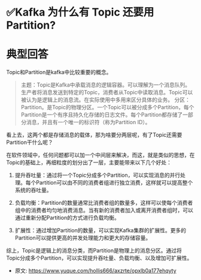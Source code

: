 # ✅Kafka 为什么有 Topic 还要用 Partition?
<!--page header-->

<a name="Bh4V8"></a>
# 典型回答

Topic和Partition是kafka中比较重要的概念。

> 主题：Topic是Kafka中承载消息的逻辑容器。可以理解为一个消息队列。生产者将消息发送到特定的Topic，消费者从Topic中读取消息。Topic可以被认为是逻辑上的消息流。在实际使用中多用来区分具体的业务。
> 分区：Partition。是Topic的物理分区。一个Topic可以被分成多个Partition，每个Partition是一个有序且持久化存储的日志文件。每个Partition都存储了一部分消息，并且有一个唯一的标识符（称为Partition ID）。


看上去，这两个都是存储消息的载体，那为啥要分两层呢，有了Topic还需要Partition干什么呢？

在软件领域中，任何问题都可以加一个中间层来解决，而这，就是类似的思想，在Topic的基础上，再细粒度的划分出了一层，主要能带来以下几个好处：

1. 提升吞吐量：通过将一个Topic分成多个Partition，可以实现消息的并行处理。每个Partition可以由不同的消费者组进行独立消费，这样就可以提高整个系统的吞吐量。

2. 负载均衡：Partition的数量通常比消费者组的数量多，这样可以使每个消费者组中的消费者均匀地消费消息。当有新的消费者加入或离开消费者组时，可以通过重新分配Partition的方式进行负载均衡。

3. 扩展性：通过增加Partition的数量，可以实现Kafka集群的扩展性。更多的Partition可以提供更高的并发处理能力和更大的存储容量。

综上，Topic是逻辑上的消息分类，而Partition是物理上的消息分区。通过将Topic分成多个Partition，可以实现提升吞吐量、负载均衡、以及增加可扩展性。


<!--page footer-->
- 原文: <https://www.yuque.com/hollis666/axzrte/opxlb0a177ehqyty>